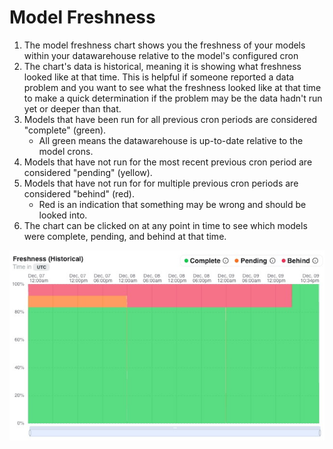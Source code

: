 # Model Freshness

1. The model freshness chart shows you the freshness of your models within your datawarehouse relative to the model's configured cron
2. The chart's data is historical, meaning it is showing what freshness looked like at that time. This is helpful if someone reported a data problem and you want to see what the freshness looked like at that time to make a quick determination if the problem may be the data hadn't run yet or deeper than that.
3. Models that have been run for all previous cron periods are considered "complete" (green).
    - All green means the datawarehouse is up-to-date relative to the model crons.
4. Models that have not run for the most recent previous cron period are considered "pending" (yellow).
5. Models that have not run for for multiple previous cron periods are considered "behind" (red).
    - Red is an indication that something may be wrong and should be looked into.
6. The chart can be clicked on at any point in time to see which models were complete, pending, and behind at that time.

![tcloud model freshness](tcloud_model_freshness.png)